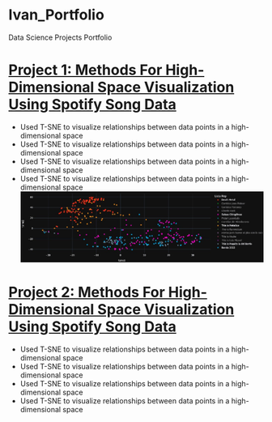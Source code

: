 # Ivan_Portfolio
Data Science Projects Portfolio

# [Project 1: Methods For High-Dimensional Space Visualization Using Spotify Song Data](www.google.com)
- Used T-SNE to visualize relationships between data points in a high-dimensional space
- Used T-SNE to visualize relationships between data points in a high-dimensional space
- Used T-SNE to visualize relationships between data points in a high-dimensional space
- Used T-SNE to visualize relationships between data points in a high-dimensional space
![](https://github.com/irojasgo/Ivan_Portfolio/blob/main/images/Screenshot_3.jpg)

# [Project 2: Methods For High-Dimensional Space Visualization Using Spotify Song Data](www.google.com)
- Used T-SNE to visualize relationships between data points in a high-dimensional space
- Used T-SNE to visualize relationships between data points in a high-dimensional space
- Used T-SNE to visualize relationships between data points in a high-dimensional space
- Used T-SNE to visualize relationships between data points in a high-dimensional space
